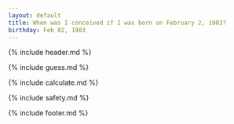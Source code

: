 ```yaml
---
layout: default
title: When was I conceived if I was born on February 2, 1903?
birthday: Feb 02, 1903
---
```


{% include header.md %}

{% include guess.md %}

{% include calculate.md %}

{% include safety.md %}

{% include footer.md %}



